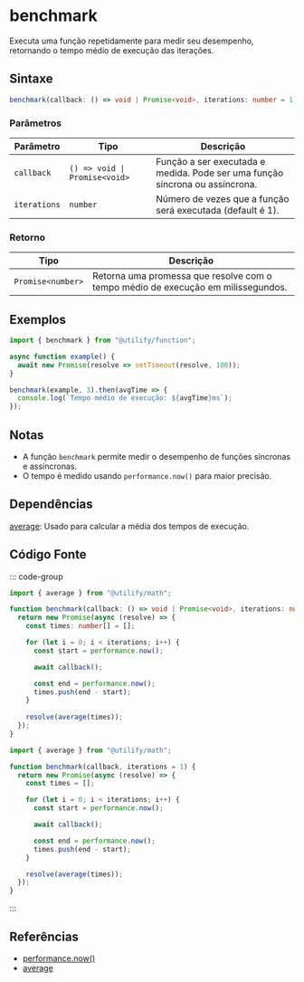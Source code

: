 # benchmark

Executa uma função repetidamente para medir seu desempenho, retornando o tempo médio de execução das iterações.

## Sintaxe
```typescript
benchmark(callback: () => void | Promise<void>, iterations: number = 1): Promise<number>
```

### Parâmetros

| Parâmetro   | Tipo                                    | Descrição                                  |
|-------------|-----------------------------------------|--------------------------------------------|
| `callback`  | `() => void \| Promise<void>`            | Função a ser executada e medida. Pode ser uma função síncrona ou assíncrona. |
| `iterations`| `number`                                | Número de vezes que a função será executada (default é 1). |

### Retorno

| Tipo     | Descrição                                      |
|----------|------------------------------------------------|
| `Promise<number>` | Retorna uma promessa que resolve com o tempo médio de execução em milissegundos. |

## Exemplos

```typescript
import { benchmark } from "@utilify/function";

async function example() {
  await new Promise(resolve => setTimeout(resolve, 100));
}

benchmark(example, 3).then(avgTime => {
  console.log(`Tempo médio de execução: ${avgTime}ms`);
});
```

## Notas
- A função `benchmark` permite medir o desempenho de funções síncronas e assíncronas.
- O tempo é medido usando `performance.now()` para maior precisão.

## Dependências
[average](../math/average.md): Usado para calcular a média dos tempos de execução.

## Código Fonte
::: code-group

```typescript
import { average } from "@utilify/math";

function benchmark(callback: () => void | Promise<void>, iterations: number = 1): Promise<number> {
  return new Promise(async (resolve) => {
    const times: number[] = [];

    for (let i = 0; i < iterations; i++) {
      const start = performance.now();

      await callback();

      const end = performance.now();
      times.push(end - start);
    }
    
    resolve(average(times));
  });
}
```

```javascript
import { average } from "@utilify/math";

function benchmark(callback, iterations = 1) {
  return new Promise(async (resolve) => {
    const times = [];

    for (let i = 0; i < iterations; i++) {
      const start = performance.now();

      await callback();

      const end = performance.now();
      times.push(end - start);
    }

    resolve(average(times));
  });
}
```
:::

## Referências
- [performance.now()](https://developer.mozilla.org/en-US/docs/Web/API/Performance/now)
- [average](./math.md)